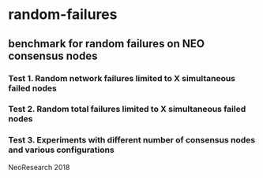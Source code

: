 # random-failures

## benchmark for random failures on NEO consensus nodes

### Test 1. Random network failures limited to X simultaneous failed nodes

### Test 2. Random total failures limited to X simultaneous failed nodes

### Test 3. Experiments with different number of consensus nodes and various configurations

NeoResearch 2018


